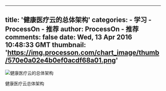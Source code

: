 
---
title: '健康医疗云的总体架构'
categories: 
    - 学习
    - ProcessOn - 推荐
author: ProcessOn - 推荐
comments: false
date: Wed, 13 Apr 2016 10:48:33 GMT
thumbnail: 'https://img.processon.com/chart_image/thumb/570e0a02e4b0ef0acdf68a01.png'
---

<div>   
<img class="thumb" alt="健康医疗云的总体架构" src="https://img.processon.com/chart_image/thumb/570e0a02e4b0ef0acdf68a01.png" referrerpolicy="no-referrer">
<p>健康医疗云总体架构</p>  
</div>
            